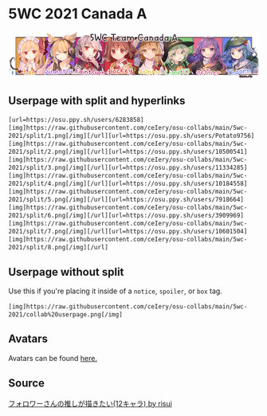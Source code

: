 # 5WC 2021 Canada A

![text](collab%20userpage.png)

## Userpage with split and hyperlinks
```
[url=https://osu.ppy.sh/users/6283858][img]https://raw.githubusercontent.com/ceIery/osu-collabs/main/5wc-2021/split/1.png[/img][/url][url=https://osu.ppy.sh/users/Potato9756][img]https://raw.githubusercontent.com/ceIery/osu-collabs/main/5wc-2021/split/2.png[/img][/url][url=https://osu.ppy.sh/users/10500541][img]https://raw.githubusercontent.com/ceIery/osu-collabs/main/5wc-2021/split/3.png[/img][/url][url=https://osu.ppy.sh/users/11334285][img]https://raw.githubusercontent.com/ceIery/osu-collabs/main/5wc-2021/split/4.png[/img][/url][url=https://osu.ppy.sh/users/10184558][img]https://raw.githubusercontent.com/ceIery/osu-collabs/main/5wc-2021/split/5.png[/img][/url][url=https://osu.ppy.sh/users/7918664][img]https://raw.githubusercontent.com/ceIery/osu-collabs/main/5wc-2021/split/6.png[/img][/url][url=https://osu.ppy.sh/users/3909969][img]https://raw.githubusercontent.com/ceIery/osu-collabs/main/5wc-2021/split/7.png[/img][/url][url=https://osu.ppy.sh/users/10601504][img]https://raw.githubusercontent.com/ceIery/osu-collabs/main/5wc-2021/split/8.png[/img][/url]
```

## Userpage without split
Use this if you're placing it inside of a `notice`, `spoiler`, or `box` tag.

```
[img]https://raw.githubusercontent.com/ceIery/osu-collabs/main/5wc-2021/collab%20userpage.png[/img]
```

## Avatars
Avatars can be found [here.](https://github.com/ceIery/osu-collabs/tree/main/5wc-2021/avatars%20v2)


## Source
[フォロワーさんの推しが描きたい(12キャラ) by risui](https://www.pixiv.net/en/artworks/81737230)